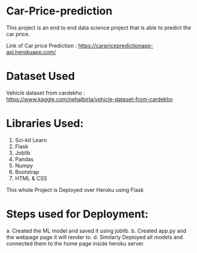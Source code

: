 # Car-Price-prediction


This project is an end to end data science project that is able to predict the car price.

Link of Car price Prediction : https://carpricepredictionapp-api.herokuapp.com/

# Dataset Used

Vehicle dataset from cardekho : https://www.kaggle.com/nehalbirla/vehicle-dataset-from-cardekho


# Libraries Used:

1. Sci-kit Learn
2. Flask
3. Joblib
4. Pandas
5. Numpy
6. Bootstrap
7. HTML & CSS

This whole Project is Deployed over Heroku using Flask

# Steps used for Deployment:

a. Created the ML model and saved it using joblib.
b. Created app.py and the webpage page it will render to.
d. Similarly Deployed all models and connected them to the home page inside heroku server.



